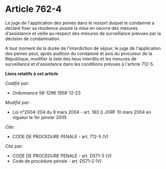 # Article 762-4

Le juge de l'application des peines dans le ressort duquel le condamné a déclaré fixer sa résidence assure la mise en oeuvre
des mesures d'assistance et veille au respect des mesures de surveillance prévues par la décision de condamnation.

A tout moment de la durée de l'interdiction de séjour, le juge de l'application des peines peut, après audition du condamné
et avis du procureur de la République, modifier la liste des lieux interdits et les mesures de surveillance et d'assistance
dans les conditions prévues à l'article 712-5.

**Liens relatifs à cet article**

_Codifié par_:

  - Ordonnance 58-1296 1958-12-23

_Modifié par_:

  - Loi n°2004-204 du 9 mars 2004 - art. 183 () JORF 10 mars 2004 en vigueur le 1er janvier 2005

_Cite_:

  - CODE DE PROCEDURE PENALE - art. 712-5 (V)

_Cité par_:

  - CODE DE PROCEDURE PENALE - art. D571-3 (V)
  - Code de procédure pénale - art. D571-2 (V)
